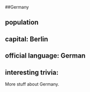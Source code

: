 ##Germany
## population

## capital: Berlin

 
## official language: German


## interesting trivia: 

More stuff about Germany.




